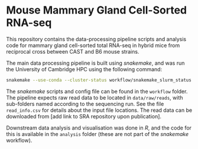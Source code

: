 # Mouse Mammary Gland Cell-Sorted RNA-seq

This repository contains the data-processing pipeline scripts and analysis code for mammary gland cell-sorted total RNA-seq in hybrid mice from reciprocal cross between CAST and B6 mouse strains. 

The main data processing pipeline is built using _snakemake_, and was run the University of Cambridge HPC using the following command: 

```bash
snakemake --use-conda --cluster-status workflow/snakemake_slurm_status.py --cluster "sbatch --parsable -A <ACCOUNT> --mail-type=FAIL -J {rulename} -o logs/slurm/{rulename}-job#%j.log -p icelake,icelake-himem,cclake,skylake,skylake-himem -c {threads} -t {params.runtime}" --jobs 10
```

The _snakemake_ scripts and config file can be found in the `workflow` folder.
The pipeline expects raw read data to be located in `data/raw/reads`, with sub-folders named according to the sequencing run. See the file `read_info.csv` for details about the input file locations. 
The read data can be downloaded from [add link to SRA repository upon publication].

Downstream data analysis and visualisation was done in _R_, and the code for this is available in the `analysis` folder (these are not part of the _snakemake_ workflow). 
